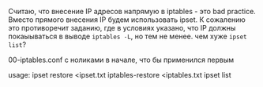 Считаю, что внесение IP адресов напрямую в iptables - это bad practice.
Вместо прямого внесения IP будем использовать ipset.
К сожалению это противоречит заданию, где в условиях указано, что IP должны покаыываться в выводе `iptables -L`, но тем не менее. чем хуже `ipset list`?

00-iptables.conf  с ноликами в начале, что бы применился первым

usage: 
ipset restore  <ipset.txt
iptables-restore <iptables.txt
ipset list

